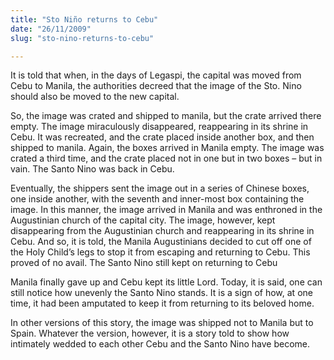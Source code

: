 ```yaml
---
title: "Sto Niño returns to Cebu"
date: "26/11/2009"
slug: "sto-nino-returns-to-cebu"

---
```


It is told that when, in the days of Legaspi, the capital was moved from Cebu to Manila, the authorities decreed that the image of the Sto. Nino should also be moved to the new capital.

So, the image was crated and shipped to manila, but the crate arrived there empty. The image miraculously disappeared, reappearing in its shrine in Cebu. It was recreated, and the crate placed inside another box, and then shipped to manila. Again, the boxes arrived in Manila empty. The image was crated a third time, and the crate placed not in one but in two boxes – but in vain. The Santo Nino was back in Cebu.

Eventually, the shippers sent the image out in a series of Chinese boxes, one inside another, with the seventh and inner-most box containing the image. In this manner, the image arrived in Manila and was enthroned in the Augustinian church of the capital city. The image, however, kept disappearing from the Augustinian church and reappearing in its shrine in Cebu. And so, it is told, the Manila Augustinians decided to cut off one of the Holy Child’s legs to stop it from escaping and returning to Cebu. This proved of no avail. The Santo Nino still kept on returning to Cebu

Manila finally gave up and Cebu kept its little Lord. Today, it is said, one can still notice how unevenly the Santo Nino stands. It is a sign of how, at one time, it had been amputated to keep it from returning to its beloved home.

In other versions of this story, the image was shipped not to Manila but to Spain. Whatever the version, however, it is a story told to show how intimately wedded to each other Cebu and the Santo Nino have become.